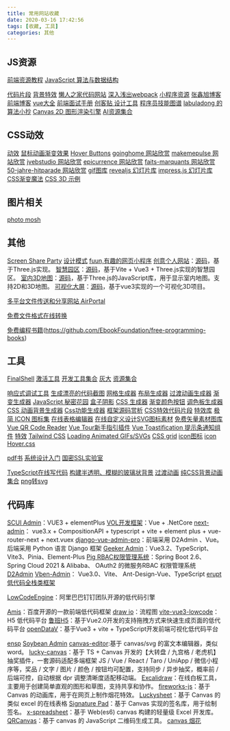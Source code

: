 ```yaml
---
title: 常用网站收藏
date: 2020-03-16 17:42:56
tags: [收藏, 工具]
categories: 其他
---
```


## JS资源
[前端资源教程](https://github.com/nicejade/Front-end-tutorial)
[JavaScript 算法与数据结构](https://github.com/trekhleb/javascript-algorithms/blob/master/README.zh-CN.md)

[代码片段](http://www.phpxs.com/code/1009945/)
[背景特效](https://www.vantajs.com/)
[懒人之家代码网站](https://www.lanrenzhijia.com/)
[深入浅出webpack](http://webpack.wuhaolin.cn/)
[小程序资源](https://www.cnblogs.com/icyhoo/p/6282574.html)
[张鑫旭博客](https://www.zhangxinxu.com/)
[前端博客](https://github.com/ljianshu/Blog)
[vue大全](https://github.com/vuejs/awesome-vue#components--libraries)
[前端面试手册](https://github.com/yangshun/front-end-interview-handbook/blob/master/contents/zh/README.md)
[创客贴 设计工具](https://www.chuangkit.com/?dontjump=1)
[程序员技能图谱](https://github.com/TeamStuQ/skill-map)
[labuladong 的算法小抄](https://labuladong.gitbook.io/)
[Canvas 2D 图形渲染引擎](https://www.leaferjs.com/)
[AI资源集合](https://www.toolai.io/zh/)
## CSS动效
[动效](https://mp.weixin.qq.com/s/eVlGKn7CxXgAeEc6lFnkKw)
[鼠标动画渐变效果](https://github.com/electerious/basicScroll)
[Hover Buttons](https://varin6.github.io/Hover-Buttons/)
[goinghome 网站欣赏](http://goinghome.302chanwoo.com/)
[makemepulse 网站欣赏](http://2018.makemepulse.com/)
[jvebstudio 网站欣赏](https://www.jvebstudio.com/)
[epicurrence 网站欣赏](https://www.epicurrence.com/)
[faits-marquants 网站欣赏](https://faits-marquants.inra.fr/)
[50-jahre-hitparade 网站欣赏](https://50-jahre-hitparade.ch/)
[gif图库](http://soogif.com/)
[revealjs 幻灯片库](https://revealjs.com/)
[impress.js 幻灯片库](https://static.runoob.com/assets/impress-demo/index.html)
[CSS渐变魔法](https://www.gradientmagic.com/)
[CSS 3D 示例](https://polypane.app/css-3d-transform-examples/)


## 图片相关
[photo mosh](https://photomosh.com/)

## 其他
[Screen Share Party](https://ba.net/screen-share-party)
[设计模式](https://refactoringguru.cn/design-patterns)
[fuun,有趣的网页小程序](https://fuun.fun/)
[创意个人网站](https://bruno-simon.com/)：[源码](https://github.com/brunosimon/folio-2019)，基于Three.js实现。
[智慧园区](http://fastadmin.thecook.com.cn/dist/index.html)：[源码](https://gitee.com/303711888/threejs-park)，基于Vite + Vue3 + Three.js实现的智慧园区。
[室内3D地图](http://wolfwind521.github.io/)：[源码](https://github.com/wolfwind521/indoor3D)，基于Three.js的JavaScript库，用于显示室内地图。支持2D和3D地图。
[可视化大屏](https://stevenfeng.cn/threejs-demo/)：[源码](https://github.com/fh332393900/threejs-demo)，基于vue3实现的一个可视化3D项目。


[多平台文件传送和分享网站 AirPortal](https://airportal.cn/)

[免费文件格式在线转换](https://www.onlinedo.cn/)

[免费编程书籍](https://ebookfoundation.github.io/free-programming-books/)(https://github.com/EbookFoundation/free-programming-books)

## 工具
[FinalShell](http://www.hostbuf.com/t/988.html)
[激活工具](http://blog.idejihuo.com/topics/ssh)
[开发工具集合](http://www.toolfk.com/)
[灰大](https://www.pslkzs.com/nav.php)
[资源集合](http://www.cxy521.com/)

[响应式调试工具](https://responsively.app/)
[生成漂亮的代码截图](https://ray.so/)
[网格生成器](https://cssgrid-generator.netlify.app)
[布局生成器](https://layout.bradwoods.io)
[过渡动画生成器](https://www.transition.style)
[渐变生成器](https://cssgradient.io)
[JavaScript 秘密花园](https://bonsaiden.github.io/JavaScript-Garden/zh/)
[盒子阴影](https://getcssscan.com/css-box-shadow-examples)
[CSS 生成器](http://cssbud.com/css-generator/css-underline-generator/)
[渐变颜色按钮](https://gradientbuttons.colorion.co/)
[调色板生成器](https://mycolor.space)
[CSS 动画背景生成器](https://wweb.dev/resources/animated-css-background-generator)
[Css功能生成器](https://www.cssportal.com/css-ribbon-generator/)
[框架源码赏析](https://github.com/doocs/source-code-hunter)
[CSS特效代码片段](https://front.codes/)
[特效库](http://www.htmleaf.com/)
[极简 ICON 图标集](https://feathericons.com/)
[在线表格编辑器](https://tableconvert.com)
[在线自定义设计SVG图标素材](https://iconsvg.xyz)
[免费矢量素材图库](https://www.shareicon.net)
[Vue QR Code Reader](https://gruhn.github.io/vue-qrcode-reader/demos/CustomTracking.html)
[Vue Tour新手指引插件](https://github.com/pulsardev/vue-tour)
[Vue Toastification 提示条通知组件](https://vue-toastification.maronato.dev/)
[特效](http://www.100sucai.com/)
[Tailwind CSS](https://tailwindcss.com/)
[Loading Animated GIFs/SVGs](https://loading.io/)
[CSS grid](https://cssgrid-generator.netlify.app/)
[icon图标](https://igoutu.cn/)
[icon](https://yesicon.app/)
[Hover.css](https://github.com/IanLunn/Hover)

[pdf书](https://github.com/EbookFoundation/free-programming-books/blob/main/books/free-programming-books-zh.md)
[系统设计入门](https://github.com/donnemartin/system-design-primer/blob/master/README-zh-Hans.md)
[国密SSL实验室](https://gmssl.cn/gmssl/index.jsp)

[TypeScript在线写代码](https://typescript-play.js.org/)
[构建半透明、模糊的玻璃状背景](https://hype4.academy/tools/glassmorphism-generator)
[过渡动画](https://www.transition.style/)
[纯CSS背景动画集合](https://animatedbackgrounds.me/)
[png转svg](https://convertio.co/zh/)

## 代码库
[SCUI Admin](https://gitee.com/lolicode/scui)：VUE3 + elementPlus
[VOL开发框架](https://gitee.com/x_discoverer/Vue.NetCore)：Vue + .NetCore
[next-admin](https://gitee.com/lyt-top/vue-next-admin)： vue3.x + CompositionAPI + typescript + vite + element plus + vue-router-next + next.vuex
[django-vue-admin-pro](https://gitee.com/dvadmin/django-vue-admin-pro)：前端采用 D2Admin 、Vue。后端采用 Python 语言 Django 框架
[Geeker Admin](https://github.com/HalseySpicy/Geeker-Admin)：Vue3.2、TypeScript、Vite3、Pinia、Element-Plus
[Pig RBAC权限管理系统](https://gitee.com/log4j/pig)：Spring Boot 2.6、 Spring Cloud 2021 & Alibaba、 OAuth2 的微服务RBAC 权限管理系统
[D2Admin](https://github.com/d2-projects/d2-admin)
[Vben-Admin](https://github.com/vbenjs/vue-vben-admin)： Vue3.0、Vite、 Ant-Design-Vue、TypeScript
[erupt 低代码全栈类框架](https://gitee.com/erupt/erupt)

[LowCodeEngine](https://github.com/alibaba/lowcode-engine)：阿里巴巴钉钉团队开源的低代码引擎

[Amis](https://github.com/baidu/amis)：百度开源的一款前端低代码框架
[draw io](https://app.diagrams.net/)：流程图
[vite-vue3-lowcode](https://github.com/buqiyuan/vite-vue3-lowcode)：H5 低代码平台
[鲁班H5](https://github.com/ly525/luban-h5)：基于Vue2.0开发的支持拖拽方式来快速生成页面的低代码平台
[openDataV](https://github.com/AnsGoo/openDataV)：基于Vue3 + vite + TypeScript开发前端可视化低代码平台

[ensp](https://forum.huawei.com/enterprise/zh/thread/580934378039689216)
[Soybean Admin](https://docs.soybean.pro/)
[canvas-editor](https://github.com/Hufe921/canvas-editor):基于 canvas/svg 的富文本编辑器，类似 word。
[lucky-canvas](https://github.com/buuing/lucky-canvas)：基于 TS + Canvas 开发的【大转盘 / 九宫格 / 老虎机】抽奖插件，一套源码适配多端框架 JS / Vue / React / Taro / UniApp / 微信小程序等，奖品 / 文字 / 图片 / 颜色 / 按钮均可配置，支持同步 / 异步抽奖，概率前 / 后端可控，自动根据 dpr 调整清晰度适配移动端。
[Excalidraw](https://github.com/excalidraw/excalidraw)：在线白板工具，主要用于创建简单直观的图形和草图，支持共享和协作。
[fireworks-js](https://github.com/crashmax-dev/fireworks-js)：基于 Canvas 的动画库，用于在网页上制作烟花特效。
[Luckysheet](https://github.com/dream-num/Luckysheet)：基于 Canvas 的类似 excel 的在线表格
[Signature Pad](https://github.com/szimek/signature_pad)：基于 Canvas 实现的签名库，用于绘制签名。
[x-spreadsheet](https://github.com/myliang/x-spreadsheet)：基于 Web(es6) canvas 构建的轻量级 Excel 开发库。
[QRCanvas](https://github.com/gera2ld/qrcanvas)：基于 canvas 的 JavaScript 二维码生成工具。
[canvas 烟花](https://www.kirilv.com/canvas-confetti/)
